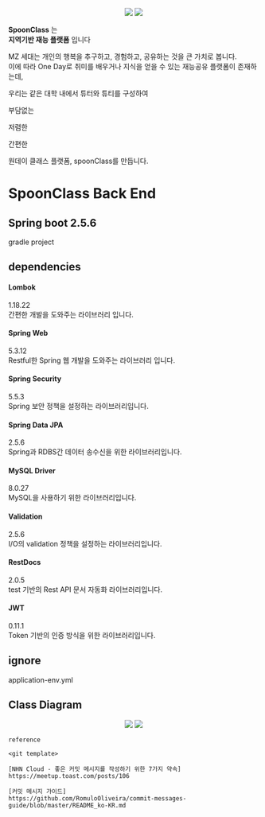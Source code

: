 <p align="center"><img src="image_src"> <img src= "https://user-images.githubusercontent.com/26921986/141883582-bfd9d217-3579-4341-b944-0dee13f94813.png"></p>



<b>SpoonClass</b> 는   
<b>지역기반 재능 플랫폼</b> 입니다  

MZ 세대는 개인의 행복을 추구하고, 경험하고, 공유하는 것을 큰 가치로 봅니다.  
이에 따라 One Day로 취미를 배우거나 지식을 얻을 수 있는 재능공유 플랫폼이 존재하는데,

우리는 같은 대학 내에서 튜터와 튜티를 구성하여

부담없는

저렴한

간편한

원데이 클래스 플랫폼, spoonClass를 만듭니다.


# SpoonClass Back End


## Spring boot 2.5.6  
gradle project

## dependencies
#### Lombok  
1.18.22  
간편한 개발을 도와주는 라이브러리 입니다.

#### Spring Web 
5.3.12  
Restful한 Spring 웹 개발을 도와주는 라이브러리 입니다. 

#### Spring Security  
5.5.3  
Spring 보안 정책을 설정하는 라이브러리입니다.

#### Spring Data JPA
2.5.6  
Spring과 RDBS간 데이터 송수신을 위한 라이브러리입니다.

#### MySQL Driver
8.0.27  
MySQL을 사용하기 위한 라이브러리입니다.

#### Validation 
2.5.6  
I/O의 validation 정책을 설정하는 라이브러리입니다.

#### RestDocs 
2.0.5  
test 기반의 Rest API 문서 자동화 라이브러리입니다.

#### JWT
0.11.1  
Token 기반의 인증 방식을 위한 라이브러리입니다.


## ignore
application-env.yml


## Class Diagram

<p align="center"><img src="image_src"> <img src= "https://user-images.githubusercontent.com/26921986/141883792-44fbf986-20c2-4ec6-b49c-202d9d1ace85.png"></p>




```
reference

<git template>

[NHN Cloud - 좋은 커밋 메시지를 작성하기 위한 7가지 약속]  
https://meetup.toast.com/posts/106  

[커밋 메시지 가이드]  
https://github.com/RomuloOliveira/commit-messages-guide/blob/master/README_ko-KR.md

